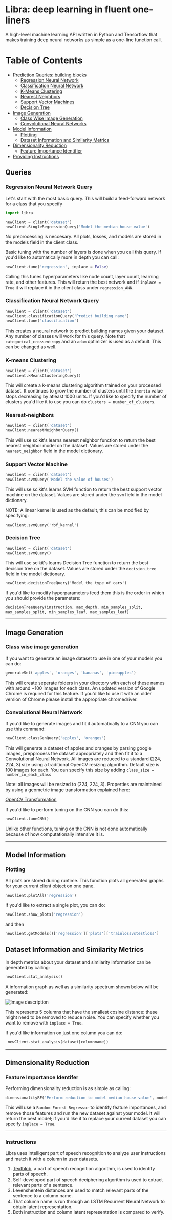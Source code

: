 # Libra: deep learning in fluent one-liners
A high-level machine learning API written in Python and Tensorflow that makes training deep neural networks as simple as a one-line function call. 

Table of Contents
=================

* [Prediction Queries: building blocks](#queries)
   * [Regression Neural Network](#regression-neural-network-query)
   * [Classification Neural Network](#classification-neural-network-query)
   * [K-Means Clustering](#k-means-clustering)
   * [Nearest Neighbors](#nearest-neighbors)
   * [Support Vector Machines](#support-vector-machine)
   * [Decision Tree](#decision-tree)
* [Image Generation](#image-generation)
   * [Class Wise Image Generation](#class-wise-image-generation)
   * [Convolutional Neural Networks](#convolutional-neural-network)
* [Model Information](#model-information)
   * [Plotting](#plotting)
   * [Dataset Information and Similarity Metrics](dataset-information-and-similarity-metrics)
* [Dimensionality Reduction](#dimensionality-reduction)
   * [Feature Importance Identifier](feature-importance-identifier)
* [Providing Instructions](#instructions)

## Queries ##

### Regression Neural Network Query ###

Let's start with the most basic query. This will build a feed-forward network for a class that you specify
```python
import libra

newClient = client('dataset')
newClient.SingleRegressionQuery('Model the median house value')
```
No preprocessing is neccesary. All plots, losses, and models are stored in the models field in the client class. 

Basic tuning with the number of layers is done when you call this query. If you'd like to automatically more in depth you can call: 

```python
newClient.tune('regression', inplace = False)
```

Calling this tunes hyperparameters like node count, layer count, learning rate, and other features. This will return the best network and if ```inplace = True``` it will replace it in the client class under ```regression_ANN```. 

### Classification Neural Network Query ###

```python
newClient = client('dataset')
newClient.classificationQuery('Predict building name')
newClient.tune('classification')
```
This creates a neural network to predict building names given your dataset. Any number of classes will work for this query. Note that ```categorical_crossentropy``` and an `adam` optimizer is used as a default. This can be changed as well. 

### K-means Clustering ###

```python
newClient = client('dataset')
newClient.kMeansClusteringQuery()
```

This will create a k-means clustering algorithm trained on your processed dataset. It continues to grow the number of clusters until the ``inertia`` value stops decreasing by atleast 1000 units. If you'd like to specify the number of clusters you'd like it to use you can do ``clusters = number_of_clusters``. 


### Nearest-neighbors ###

```python
newClient = client('dataset')
newClient.nearestNeighborQuery()
```

This will use scikit's learns nearest neighbor function to return the best nearest neighbor model on the dataset. Values are stored under the ```nearest_neighbor``` field in the model dictionary. 

### Support Vector Machine ###

```python
newClient = client('dataset')
newClient.svmQuery('Model the value of houses')
```

This will use scikit's learns SVM function to return the best support vector machine on the dataset. Values are stored under the ```svm``` field in the model dictionary. 

NOTE: A linear kernel is used as the default, this can be modified by specifying:

```newClient.svmQuery('rbf_kernel')```

### Decision Tree ###

```python
newClient = client('dataset')
newClient.svmQuery()
```

This will use scikit's learns Decision Tree function to return the best decision tree on the dataset. Values are stored under the ```decision_tree``` field in the model dictionary. 

```newClient.decisionTreeQuery('Model the type of cars')```

If you'd like to modify hyperparameters feed them this is the order in which you should provide the parameters:

```decisionTreeQuery(instruction, max_depth, min_samples_split, max_samples_split, min_samples_leaf, max_samples_leaf)```
***

## Image Generation ##

### Class wise image generation ### 
If you want to generate an image dataset to use in one of your models you can do:

```python
generateSet('apples', 'oranges', 'bananas', 'pineapples')
```

This will create seperate folders in your directory with each of these names with around ~100 images for each class. An updated version of Google Chrome is required for this feature. If you'd like to use it with an older version of Chrome please install the appropriate chromedriver. 

### Convolutional Neural Network ###
If you'd like to generate images and fit it automatically to a CNN you can use this command:

```python
newClient.classGenQuery('apples', 'oranges')
```
This will generate a dataset of apples and oranges by parsing google images, prepprocess the dataset appropriately and then fit it to a Convolutional Neural Network. All images are reduced to a standard (224, 224, 3) size using a traditional OpenCV resizing algorithm. Default size is 100 images for each. You can specify this size by adding ```class_size = number_in_each_class```

Note: all images will be resized to (224, 224, 3). Properties are maintained by using a geometric image transformation explained here: 

[OpenCV Transformation](https://docs.opencv.org/2.4/modules/imgproc/doc/geometric_transformations.html)

If you'd like to perform tuning on the CNN you can do this: 

```python
newClient.tuneCNN()
```
Unlike other functions, tuning on the CNN is not done automatically because of how computationally intensive it is. 

***

## Model Information ## 

### Plotting ###
All plots are stored during runtime. This function plots all generated graphs for your current client object on one pane. 

```python
newClient.plotAll('regression')
```

If you'd like to extract a single plot, you can do:

```python
newClient.show_plots('regression')
``` 

and then 

```python
newClient.getModels()['regression']['plots']['trainlossvstestloss']
```

## Dataset Information and Similarity Metrics
In depth metrics about your dataset and similarity information can be generated by calling:

```python
newClient.stat_analysis()
```
A information graph as well as a similarity spectrum shown below will be generated:

![Image description](similarity.png)

This represents 5 columns that have the smallest cosine distance: these might need to be removed to reduce noise. You can specify whether you want to remove with ```inplace = True```. 

If you'd like information on just one column you can do: 

```python
 newClient.stat_analysis(dataset[columnname])
```

***

## Dimensionality Reduction ##

### Feature Importance Identifer ###
Performing dimensionality reduction is as simple as calling:

```python
dimensionalityRF('Perform reduction to model median house value', model_to_fit, depth_of_search):
```

This will use a ```Random Forest Regressor``` to identify feature importances, and remove those features and run the new dataset against your model. It will return the best model; if you'd like it to replace your current dataset you can specify ```inplace = True```. 

***

### Instructions ###

Libra uses intelligent part of speech recognition to analyze user instructions and match it with a column in user datasets. 
  1. [Textblob](https://textblob.readthedocs.io/en/dev/), a part of speech recognition algorithm, is used to identify parts of speech.
  2. Self-developed part of speech deciphering algorithm is used to extract relevant parts of a sentence.
  3. Levenshentein distances are used to match relevant parts of the sentence to a column name.
  4. That column name is run through an LSTM Recurrent Neural Network to obtain latent representation.
  5. Both instruction and column latent representation is compared to verify. 
